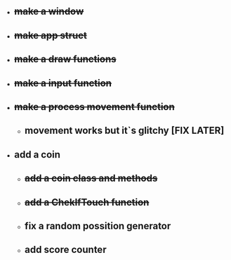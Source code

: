 - ## ~~make a window~~

- ## ~~make app struct~~
- ## ~~make a draw functions~~
- ## ~~make a input function~~
- ## ~~make a process movement function~~
  - ## movement works but it`s glitchy [FIX LATER]
- ## add a coin
  - ## ~~add a coin class and methods~~
  - ## ~~add a ChekIfTouch function~~
  - ## fix a random possition generator
  - ## add score counter
